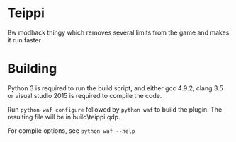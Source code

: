 # Teippi
Bw modhack thingy which removes several limits from the game and makes it run faster

# Building
Python 3 is required to run the build script, and either gcc 4.9.2, clang 3.5 or visual studio 2015 is required to compile the code.

Run `python waf configure` followed by `python waf` to build the plugin. The resulting file will be in build\teippi.qdp.

For compile options, see `python waf --help`
